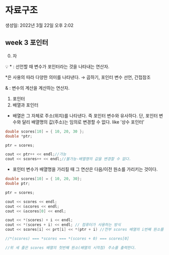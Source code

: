 # 자료구조

생성일: 2022년 3월 22일 오후 2:02

## week 3 포인터

 0. 자

<aside>
💡 * : 선언할 때 변수가 포인터라는 것을 나타내는 연산자.

*은 사용의 따라 다양한 의미를 나타낸다. → 곱하기, 포인터 변수 선언, 간접참조

& : 변수의 계산을 계산하는 연산자.

</aside>

1. 포인터
2. 배열과 포인터
- 배열은 그 자체로 주소(위치)를 나타낸다. 즉 포인터 변수와 유사하다. 단, 포인터 변수와 달리 배열명의 값(주소)는 임의로 변경할 수 없다. like ’상수 포인터’

```cpp
double scores[10] = { 10, 20, 30 };
double *ptr;

ptr = scores;

cout << ptr++ << endl;//가능
cout << scores++ << endl;//불가능-배열명의 값을 변경할 수 없다.
```

- 포인터 변수가 배열명을 가리킬 때 그 연산은 다음/이전 원소를 가리키는 것이다.

```cpp
double scores[10] = { 10, 20, 30};
double ptr;

ptr = scores;

cout << scores << endl;
cout << &scores << endl;
cout << &scores[0] << endl;

cout << *(scores) + i << endl; 
cout << *(scores + i) << endl; // 컴퓨터가 사용하는 방식
cout << scores[i] << prt[i] << *(ptr + i) //전부 scores 베열의 i번째 원소를 출력한다.

//*(scores) === *scores === *(scores + 0) === scores[0]

//위 세 줄은 scores 배열의 첫번째 원소(배열의 시작점) 주소를 출력한다. 
```